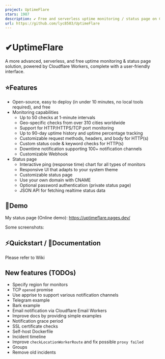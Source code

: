 ```yaml
---
project: UptimeFlare
stars: 1987
description: ✔ Free and serverless uptime monitoring / status page on Cloudflare Workers, with Geo-specific checks
url: https://github.com/lyc8503/UptimeFlare
---
```


✔UptimeFlare
============

A more advanced, serverless, and free uptime monitoring & status page solution, powered by Cloudflare Workers, complete with a user-friendly interface.

⭐Features
---------

-   Open-source, easy to deploy (in under 10 minutes, no local tools required), and free
-   Monitoring capabilities
    -   Up to 50 checks at 1-minute intervals
    -   Geo-specific checks from over 310 cities worldwide
    -   Support for HTTP/HTTPS/TCP port monitoring
    -   Up to 90-day uptime history and uptime percentage tracking
    -   Customizable request methods, headers, and body for HTTP(s)
    -   Custom status code & keyword checks for HTTP(s)
    -   Downtime notification supporting 100+ notification channels
    -   Customizable Webhook
-   Status page
    -   Interactive ping (response time) chart for all types of monitors
    -   Responsive UI that adapts to your system theme
    -   Customizable status page
    -   Use your own domain with CNAME
    -   Optional password authentication (private status page)
    -   JSON API for fetching realtime status data

👀Demo
------

My status page (Online demo): https://uptimeflare.pages.dev/

Some screenshots:

⚡Quickstart / 📄Documentation
-----------------------------

Please refer to Wiki

New features (TODOs)
--------------------

-   Specify region for monitors
-   TCP `opened` promise
-   Use apprise to support various notification channels
-   Telegram example
-   Bark example
-   Email notification via Cloudflare Email Workers
-   Improve docs by providing simple examples
-   Notification grace period
-   SSL certificate checks
-   Self-host Dockerfile
-   Incident timeline
-   Improve `checkLocationWorkerRoute` and fix possible `proxy failed`
-   Groups
-   Remove old incidents
